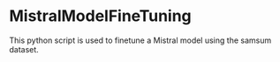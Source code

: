 # MistralModelFineTuning

This python script is used to finetune a Mistral model using the samsum dataset.
